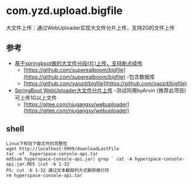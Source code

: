 # com.yzd.upload.bigfile
大文件上传：通过WebUploader实现大文件分片上传，支持2G的文件上传

## 参考
- [基于springboot做的大文件分段(片)上传，支持断点续传](https://www.jianshu.com/p/aa44eb96c7b6)
    - [https://github.com/superealboom/bigfile](https://github.com/superealboom/bigfile) -包含数据库
    - [https://github.com/yaozd/bigfile](https://github.com/yaozd/bigfile)
- [SpringBoot WebUploader大文件分片上传](https://blog.csdn.net/niugang0920/article/details/89387209) -测试同用byArvin (推荐此项目)可上传1G以上文件
    - [https://gitee.com/niugangxy/webuploader](https://gitee.com/niugangxy/webuploader)

## shell
```
Linux下校验下载文件的完整性
wget http://localhost:9999/downloadLastFile
tar -xf  hyperspace-console-api.tar
md5sum hyperspace-console-api.jar| grep ` cat -A hyperspace-console-api.jar.MD5 |cut -b 1-32`
PS: cut -b 1-32 通过文本截取的方式删除换行符
rm hyperspace-console-api.tar
```